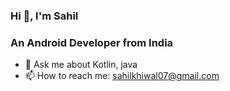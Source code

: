 ### Hi 👋, I'm Sahil

### An Android Developer from India

- 💬 Ask me about Kotlin, java
- 📫 How to reach me: sahilkhiwal07@gmail.com

<!--
**sahilkhiwal07/sahilkhiwal07** is a ✨ _special_ ✨ repository because its `README.md` (this file) appears on your GitHub profile.

Here are some ideas to get you started:

- 🔭 I’m currently working on ...
- 🌱 I’m currently learning ...
- 👯 I’m looking to collaborate on ...
- 🤔 I’m looking for help with ...
- 💬 Ask me about ...
- 📫 How to reach me: ...
- 😄 Pronouns: ...
- ⚡ Fun fact: ...
-->
